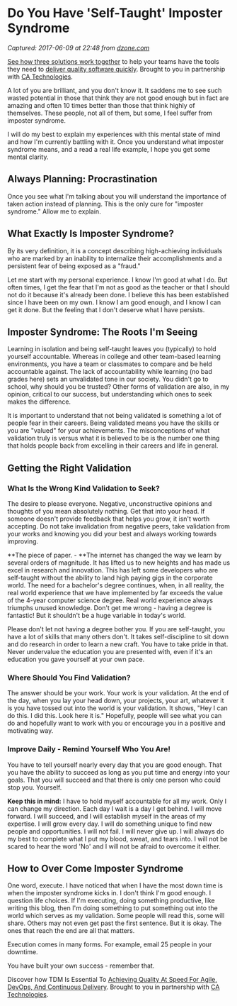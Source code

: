 # Do You Have 'Self-Taught' Imposter Syndrome

_Captured: 2017-06-09 at 22:48 from [dzone.com](https://dzone.com/articles/do-you-have-self-taught-imposter-syndrome?edition=304154&utm_source=Daily%20Digest&utm_medium=email&utm_campaign=dd%202017-06-09)_

[See how three solutions work together](https://dzone.com/go?i=204124&u=https%3A%2F%2Fad.doubleclick.net%2Fddm%2Ftrackclk%2FN6040.130331DZONE%2FB11226848.150123399%3Bdc_trk_aid%3D321096583%3Bdc_trk_cid%3D81552442%3Bdc_lat%3D%3Bdc_rdid%3D%3Btag_for_child_directed_treatment%3D) to help your teams have the tools they need to [deliver quality software quickly](https://dzone.com/go?i=204124&u=https%3A%2F%2Fad.doubleclick.net%2Fddm%2Ftrackclk%2FN6040.130331DZONE%2FB11226848.150123399%3Bdc_trk_aid%3D321096583%3Bdc_trk_cid%3D81552442%3Bdc_lat%3D%3Bdc_rdid%3D%3Btag_for_child_directed_treatment%3D). Brought to you in partnership with [CA Technologies](https://dzone.com/go?i=204124&u=https%3A%2F%2Fad.doubleclick.net%2Fddm%2Ftrackclk%2FN6040.130331DZONE%2FB11226848.150123399%3Bdc_trk_aid%3D321096583%3Bdc_trk_cid%3D81552442%3Bdc_lat%3D%3Bdc_rdid%3D%3Btag_for_child_directed_treatment%3D).

A lot of you are brilliant, and you don't know it. It saddens me to see such wasted potential in those that think they are not good enough but in fact are amazing and often 10 times better than those that think highly of themselves. These people, not all of them, but some, I feel suffer from imposter syndrome.

I will do my best to explain my experiences with this mental state of mind and how I'm currently battling with it. Once you understand what imposter syndrome means, and a read a real life example, I hope you get some mental clarity.

## **Always Planning: Procrastination**

Once you see what I'm talking about you will understand the importance of taken action instead of planning. This is the only cure for "imposter syndrome." Allow me to explain.

## **What Exactly Is Imposter Syndrome?**

By its very definition, it is a concept describing high-achieving individuals who are marked by an inability to internalize their accomplishments and a persistent fear of being exposed as a "fraud."

Let me start with my personal experience. I know I'm good at what I do. But often times, I get the fear that I'm not as good as the teacher or that I should not do it because it's already been done. I believe this has been established since I have been on my own. I know I am good enough, and I know I can get it done. But the feeling that I don't deserve what I have persists.

## Imposter Syndrome: The Roots I'm Seeing

Learning in isolation and being self-taught leaves you (typically) to hold yourself accountable. Whereas in college and other team-based learning environments, you have a team or classmates to compare and be held accountable against. The lack of accountability while learning (no bad grades here) sets an unvalidated tone in our society. You didn't go to school, why should you be trusted? Other forms of validation are also, in my opinion, critical to our success, but understanding which ones to seek makes the difference.

It is important to understand that not being validated is something a lot of people fear in their careers. Being validated means you have the skills or you are "valued" for your achievements. The misconceptions of what validation truly is versus what it is believed to be is the number one thing that holds people back from excelling in their careers and life in general.

## Getting the Right Validation

### **What Is the Wrong Kind Validation to Seek?**

The desire to please everyone. Negative, unconstructive opinions and thoughts of you mean absolutely nothing. Get that into your head. If someone doesn't provide feedback that helps you grow, it isn't worth accepting. Do not take invalidation from negative peers, take validation from your works and knowing you did your best and always working towards improving.

**The piece of paper. - **The internet has changed the way we learn by several orders of magnitude. It has lifted us to new heights and has made us excel in research and innovation. This has left some developers who are self-taught without the ability to land high paying gigs in the corporate world. The need for a bachelor's degree continues, when, in all reality, the real world experience that we have implemented by far exceeds the value of the 4-year computer science degree. Real world experience always triumphs unused knowledge. Don't get me wrong - having a degree is fantastic! But it shouldn't be a huge variable in today's world.

Please don't let not having a degree bother you. If you are self-taught, you have a lot of skills that many others don't. It takes self-discipline to sit down and do research in order to learn a new craft. You have to take pride in that. Never undervalue the education you are presented with, even if it's an education you gave yourself at your own pace.

### **Where Should You Find Validation?**

The answer should be your work. Your work is your validation. At the end of the day, when you lay your head down, your projects, your art, whatever it is you have tossed out into the world is your validation. It shows, "Hey I can do this. I did this. Look here it is." Hopefully, people will see what you can do and hopefully want to work with you or encourage you in a positive and motivating way.

### Improve Daily - Remind Yourself Who You Are!

You have to tell yourself nearly every day that you are good enough. That you have the ability to succeed as long as you put time and energy into your goals. That you will succeed and that there is only one person who could stop you. Yourself.

**Keep this in mind:** I have to hold myself accountable for all my work. Only I can change my direction. Each day I wait is a day I get behind. I will move forward. I will succeed, and I will establish myself in the areas of my expertise. I will grow every day. I will do something unique to find new people and opportunities. I will not fail. I will never give up. I will always do my best to complete what I put my blood, sweat, and tears into. I will not be scared to hear the word 'No' and I will not be afraid to overcome it either.

## How to Over Come Imposter Syndrome

One word, execute. I have noticed that when I have the most down time is when the imposter syndrome kicks in. I don't think I'm good enough. I question life choices. If I'm executing, doing something productive, like writing this blog, then I'm doing something to put something out into the world which serves as my validation. Some people will read this, some will share. Others may not even get past the first sentence. But it is okay. The ones that reach the end are all that matters.

Execution comes in many forms. For example, email 25 people in your downtime.

You have built your own success - remember that.

Discover how TDM Is Essential To [Achieving Quality At Speed For Agile, DevOps, And Continuous Delivery](https://dzone.com/go?i=204125&u=https%3A%2F%2Fad.doubleclick.net%2Fddm%2Ftrackclk%2FN6040.130331DZONE%2FB11226848.150413345%3Bdc_trk_aid%3D321095198%3Bdc_trk_cid%3D81552443%3Bdc_lat%3D%3Bdc_rdid%3D%3Btag_for_child_directed_treatment%3D). Brought to you in partnership with [CA Technologies](https://dzone.com/go?i=204125&u=https%3A%2F%2Fad.doubleclick.net%2Fddm%2Ftrackclk%2FN6040.130331DZONE%2FB11226848.150413345%3Bdc_trk_aid%3D321095198%3Bdc_trk_cid%3D81552443%3Bdc_lat%3D%3Bdc_rdid%3D%3Btag_for_child_directed_treatment%3D).
